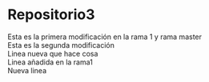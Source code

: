 # Repositorio3
Esta es la primera modificación en la rama 1 y rama master
<br>
Esta es la segunda modificación
<br>
Linea nueva que hace cosa
<br>
Linea añadida en la rama1
<br>
Nueva linea
